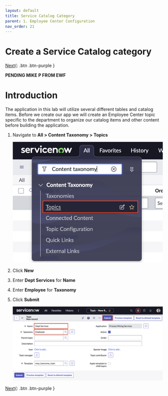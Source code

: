 ```yaml
---
layout: default
title: Service Catalog Category
parent: 1. Employee Center Configuration
nav_order: 21
---
```


# Create a Service Catalog category

[Next][NEXT]{: .btn .btn-purple }

**PENDING MIKE P FROM EWF**

# Introduction

The application in this lab will utilize several different tables and catalog items. Before we create our app we will create an Employee Center topic specific to the department to organize our catalog items and other content before building the application.

1. Navigate to **All > Content Taxonomy > Topics**

    ![EC Setup Image 1](/docs/exercise_1_ec_setup/images/ec_setup_1.png)

2. Click **New**
3. Enter **Dept Services** for **Name**
4. Enter **Employee** for **Taxonomy**
5. Click **Submit**

    ![EC Setup Image 2](/docs/exercise_1_ec_setup/images/ec_setup_2.png)


[Next][NEXT]{: .btn .btn-purple }

[NEXT]: ../../exercise_2_create_app/create_app_in_aes